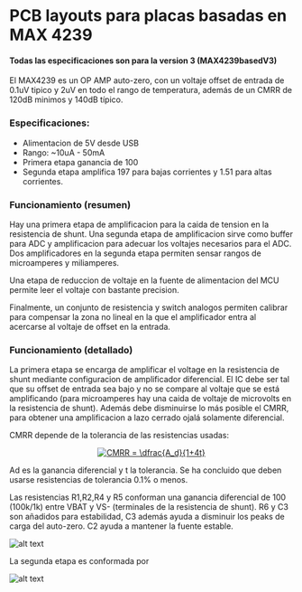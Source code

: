 # PCB layouts para placas basadas en MAX 4239

#### Todas las especificaciones son para la version 3 (MAX4239basedV3)

El MAX4239 es un OP AMP auto-zero, con un voltaje offset de entrada de 0.1uV tipico y 2uV en todo el rango de temperatura, además de un CMRR de  120dB minimos y 140dB típico.

### Especificaciones:
- Alimentacion de 5V desde USB
- Rango: ~10uA - 50mA
- Primera etapa ganancia de 100
- Segunda etapa amplifica 197 para bajas corrientes y 1.51 para altas corrientes.

### Funcionamiento (resumen)

Hay una primera etapa de amplificacion para la caida de tension en la resistencia de shunt. Una segunda etapa de amplificacion sirve como buffer para ADC y amplificacion para adecuar los voltajes necesarios para el ADC. Dos amplificadores en la segunda etapa permiten sensar rangos de microamperes y miliamperes.

Una etapa de reduccion de voltaje en la fuente de alimentacion del MCU permite leer el voltaje con bastante precision.

Finalmente, un conjunto de resistencia y switch analogos permiten calibrar para compensar la zona no lineal en la que el amplificador entra al acercarse al voltaje de offset en la entrada.

### Funcionamiento (detallado)

La primera etapa se encarga de amplificar el voltage en la resistencia de shunt mediante configuracion de amplificador diferencial. El IC debe ser tal que su offset de entrada sea bajo y no se compare al voltaje que se está amplificando (para microamperes hay una caida de voltaje de microvolts en la resistencia de shunt). Además debe disminuirse lo más posible el CMRR, para obtener una amplificacion a lazo cerrado ojalá solamente diferencial.

CMRR depende de la tolerancia de las resistencias usadas:

<div align="center">
<a href="http://www.codecogs.com/eqnedit.php?latex=CMRR&space;=&space;\dfrac{A_d&plus;1}{4t}" target="_blank"><img src="http://latex.codecogs.com/gif.latex?CMRR&space;=&space;\dfrac{A_d}{1&plus;4t}" title="CMRR = \dfrac{A_d}{1+4t}" /></a></div>

Ad es la ganancia diferencial y t la tolerancia. Se ha concluido que deben usarse resistencias de tolerancia 0.1% o menos.

Las resistencias R1,R2,R4 y R5 conforman una ganancia diferencial de 100 (100k/1k) entre VBAT y VS- (terminales de la resistencia de shunt). R6 y C3 son añadidos para estabilidad, C3 además ayuda a disminuir los peaks de carga del auto-zero. C2 ayuda a mantener la fuente estable.

![alt text](https://github.com/jpfutalef/Current-Measurement-Board/blob/master/pcb_layout/PCB/MAX4239/Images/IM2.png)

La segunda etapa es conformada por

![alt text](https://github.com/jpfutalef/Current-Measurement-Board/blob/master/pcb_layout/PCB/MAX4239/Images/IM5.png)
